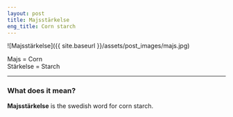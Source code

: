 ```yaml
---
layout: post
title: Majsstärkelse
eng_title: Corn starch
---
```


![Majsstärkelse]({{ site.baseurl }}/assets/post_images/majs.jpg)

Majs = Corn  
Stärkelse = Starch

----

### What does it mean?

**Majsstärkelse** is the swedish word for corn starch.  


